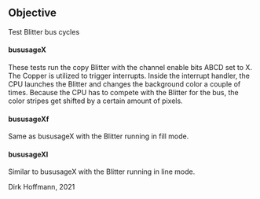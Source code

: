 ## Objective

Test Blitter bus cycles

#### bususageX

These tests run the copy Blitter with the channel enable bits ABCD set to X. The Copper is utilized to trigger interrupts. Inside the interrupt handler, the CPU launches the Blitter and changes the background color a couple of times. Because the CPU has to compete with the Blitter for the bus, the color stripes get shifted by a certain amount of pixels. 

#### bususageXf

Same as bususageX with the Blitter running in fill mode.

#### bususageXl

Similar to bususageX with the Blitter running in line mode.


Dirk Hoffmann, 2021